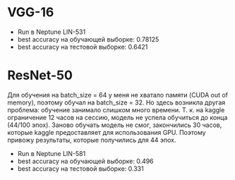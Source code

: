 # VGG-16 
- Run в Neptune LIN-531
- best accuracy на обучающей выборке: 0.78125
- best accuracy на тестовой выборке: 0.6421

# ResNet-50
Для обучения на batch_size = 64 у меня не хватало памяти (CUDA out of memory), поэтому обучал на batch_size = 32. 
Но здесь возникла другая проблема: обучение занимало слишком много времени. 
Т. к. на kaggle ограничение 12 часов на сессию, модель не успела обучиться до конца (44/100 эпох). 
Заново обучать модель не смог, закончились 30 часов, которые kaggle предоставляет для использования GPU. 
Поэтому привожу результаты, которые получились для 44 эпох.
- Run в Neptune LIN-581
- best accuracy на обучающей выборке: 0.496
- best accuracy на тестовой выборке: 0.331
